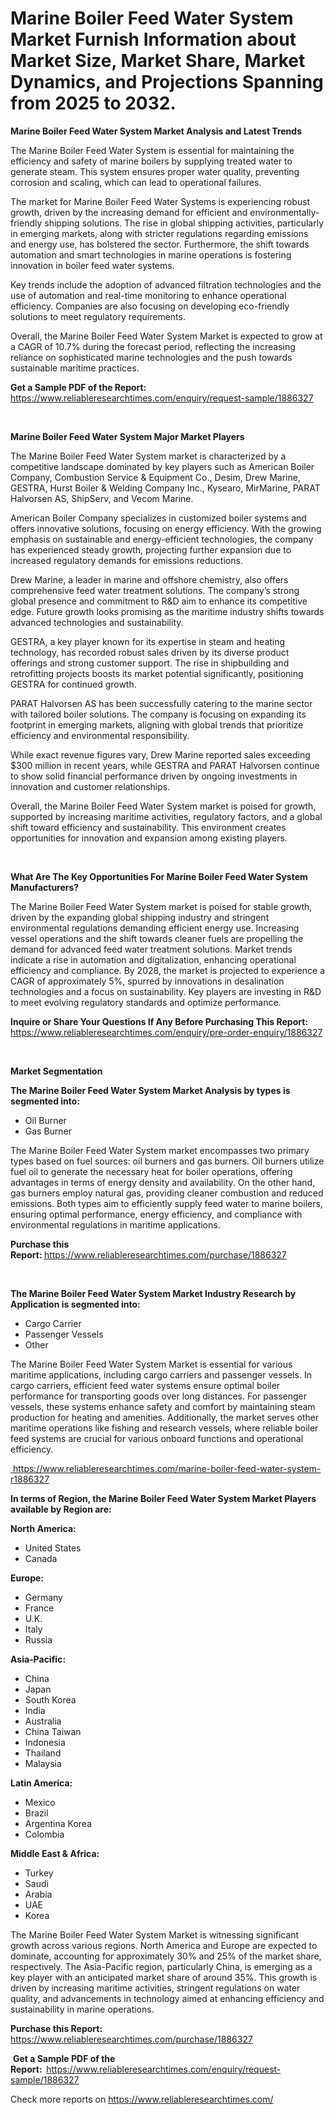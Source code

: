 <p><h1>Marine Boiler Feed Water System Market Furnish Information about Market Size, Market Share, Market Dynamics, and Projections Spanning from 2025 to 2032.</h1></p><p><strong>Marine Boiler Feed Water System Market Analysis and Latest Trends</strong></p>
<p><p>The Marine Boiler Feed Water System is essential for maintaining the efficiency and safety of marine boilers by supplying treated water to generate steam. This system ensures proper water quality, preventing corrosion and scaling, which can lead to operational failures. </p><p>The market for Marine Boiler Feed Water Systems is experiencing robust growth, driven by the increasing demand for efficient and environmentally-friendly shipping solutions. The rise in global shipping activities, particularly in emerging markets, along with stricter regulations regarding emissions and energy use, has bolstered the sector. Furthermore, the shift towards automation and smart technologies in marine operations is fostering innovation in boiler feed water systems.</p><p>Key trends include the adoption of advanced filtration technologies and the use of automation and real-time monitoring to enhance operational efficiency. Companies are also focusing on developing eco-friendly solutions to meet regulatory requirements. </p><p>Overall, the Marine Boiler Feed Water System Market is expected to grow at a CAGR of 10.7% during the forecast period, reflecting the increasing reliance on sophisticated marine technologies and the push towards sustainable maritime practices.</p></p>
<p><strong>Get a Sample PDF of the Report:&nbsp;</strong> <a href="https://www.reliableresearchtimes.com/enquiry/request-sample/1886327?utm_campaign=3363&utm_medium=2&utm_source=Github&utm_content=ia&utm_term=10042025&utm_id=marine-boiler-feed-water-system">https://www.reliableresearchtimes.com/enquiry/request-sample/1886327</a></p>
<p>&nbsp;</p>
<p><strong>Marine Boiler Feed Water System Major Market Players</strong></p>
<p><p>The Marine Boiler Feed Water System market is characterized by a competitive landscape dominated by key players such as American Boiler Company, Combustion Service & Equipment Co., Desim, Drew Marine, GESTRA, Hurst Boiler & Welding Company Inc., Kysearo, MirMarine, PARAT Halvorsen AS, ShipServ, and Vecom Marine. </p><p>American Boiler Company specializes in customized boiler systems and offers innovative solutions, focusing on energy efficiency. With the growing emphasis on sustainable and energy-efficient technologies, the company has experienced steady growth, projecting further expansion due to increased regulatory demands for emissions reductions.</p><p>Drew Marine, a leader in marine and offshore chemistry, also offers comprehensive feed water treatment solutions. The company’s strong global presence and commitment to R&D aim to enhance its competitive edge. Future growth looks promising as the maritime industry shifts towards advanced technologies and sustainability.</p><p>GESTRA, a key player known for its expertise in steam and heating technology, has recorded robust sales driven by its diverse product offerings and strong customer support. The rise in shipbuilding and retrofitting projects boosts its market potential significantly, positioning GESTRA for continued growth.</p><p>PARAT Halvorsen AS has been successfully catering to the marine sector with tailored boiler solutions. The company is focusing on expanding its footprint in emerging markets, aligning with global trends that prioritize efficiency and environmental responsibility.</p><p>While exact revenue figures vary, Drew Marine reported sales exceeding $300 million in recent years, while GESTRA and PARAT Halvorsen continue to show solid financial performance driven by ongoing investments in innovation and customer relationships.</p><p>Overall, the Marine Boiler Feed Water System market is poised for growth, supported by increasing maritime activities, regulatory factors, and a global shift toward efficiency and sustainability. This environment creates opportunities for innovation and expansion among existing players.</p></p>
<p>&nbsp;</p>
<p><strong>What Are The Key Opportunities For Marine Boiler Feed Water System Manufacturers?</strong></p>
<p><p>The Marine Boiler Feed Water System market is poised for stable growth, driven by the expanding global shipping industry and stringent environmental regulations demanding efficient energy use. Increasing vessel operations and the shift towards cleaner fuels are propelling the demand for advanced feed water treatment solutions. Market trends indicate a rise in automation and digitalization, enhancing operational efficiency and compliance. By 2028, the market is projected to experience a CAGR of approximately 5%, spurred by innovations in desalination technologies and a focus on sustainability. Key players are investing in R&D to meet evolving regulatory standards and optimize performance.</p></p>
<p><strong>Inquire or Share Your Questions If Any Before Purchasing This Report:</strong> <a href="https://www.reliableresearchtimes.com/enquiry/pre-order-enquiry/1886327?utm_campaign=3363&utm_medium=2&utm_source=Github&utm_content=ia&utm_term=10042025&utm_id=marine-boiler-feed-water-system">https://www.reliableresearchtimes.com/enquiry/pre-order-enquiry/1886327</a></p>
<p>&nbsp;</p>
<p><strong>Market Segmentation</strong></p>
<p><strong>The Marine Boiler Feed Water System Market Analysis by types is segmented into:</strong></p>
<p><ul><li>Oil Burner</li><li>Gas Burner</li></ul></p>
<p><p>The Marine Boiler Feed Water System market encompasses two primary types based on fuel sources: oil burners and gas burners. Oil burners utilize fuel oil to generate the necessary heat for boiler operations, offering advantages in terms of energy density and availability. On the other hand, gas burners employ natural gas, providing cleaner combustion and reduced emissions. Both types aim to efficiently supply feed water to marine boilers, ensuring optimal performance, energy efficiency, and compliance with environmental regulations in maritime applications.</p></p>
<p><strong>Purchase this Report:&nbsp;</strong><a href="https://www.reliableresearchtimes.com/purchase/1886327?utm_campaign=3363&utm_medium=2&utm_source=Github&utm_content=ia&utm_term=10042025&utm_id=marine-boiler-feed-water-system">https://www.reliableresearchtimes.com/purchase/1886327</a></p>
<p>&nbsp;</p>
<p><strong>The Marine Boiler Feed Water System Market Industry Research by Application is segmented into:</strong></p>
<p><ul><li>Cargo Carrier</li><li>Passenger Vessels</li><li>Other</li></ul></p>
<p><p>The Marine Boiler Feed Water System Market is essential for various maritime applications, including cargo carriers and passenger vessels. In cargo carriers, efficient feed water systems ensure optimal boiler performance for transporting goods over long distances. For passenger vessels, these systems enhance safety and comfort by maintaining steam production for heating and amenities. Additionally, the market serves other maritime operations like fishing and research vessels, where reliable boiler feed systems are crucial for various onboard functions and operational efficiency.</p></p>
<p><a href="https://www.reliableresearchtimes.com/marine-boiler-feed-water-system-r1886327?utm_campaign=3363&utm_medium=2&utm_source=Github&utm_content=ia&utm_term=10042025&utm_id=marine-boiler-feed-water-system">&nbsp;https://www.reliableresearchtimes.com/marine-boiler-feed-water-system-r1886327</a></p>
<p><strong>In terms of Region, the Marine Boiler Feed Water System Market Players available by Region are:</strong></p>
<p>
    <p> <strong> North America: </strong>
        <ul>
            <li>United States</li>
            <li>Canada</li>
        </ul>
        </p> 
    <p> <strong> Europe: </strong>
        <ul>
            <li>Germany</li>
            <li>France</li>
            <li>U.K.</li>
            <li>Italy</li>
            <li>Russia</li>
        </ul>
        </p> 
    <p> <strong> Asia-Pacific: </strong>
        <ul>
            <li>China</li>
            <li>Japan</li>
            <li>South Korea</li>
            <li>India</li>
            <li>Australia</li>
            <li>China Taiwan</li>
            <li>Indonesia</li>
            <li>Thailand</li>
            <li>Malaysia</li>
        </ul>
        </p> 
    <p> <strong> Latin America: </strong>
        <ul>
            <li>Mexico</li>
            <li>Brazil</li>
            <li>Argentina Korea</li>
            <li>Colombia</li>
        </ul>
        </p> 
    <p> <strong> Middle East & Africa: </strong>
        <ul>
            <li>Turkey</li>
            <li>Saudi</li>
            <li>Arabia</li>
            <li>UAE</li>
            <li>Korea</li>
        </ul>
    </p>
    </p>
<p><p>The Marine Boiler Feed Water System Market is witnessing significant growth across various regions. North America and Europe are expected to dominate, accounting for approximately 30% and 25% of the market share, respectively. The Asia-Pacific region, particularly China, is emerging as a key player with an anticipated market share of around 35%. This growth is driven by increasing maritime activities, stringent regulations on water quality, and advancements in technology aimed at enhancing efficiency and sustainability in marine operations.</p></p>
<p><strong>Purchase this Report: </strong><a href="https://www.reliableresearchtimes.com/purchase/1886327?utm_campaign=3363&utm_medium=2&utm_source=Github&utm_content=ia&utm_term=10042025&utm_id=marine-boiler-feed-water-system">https://www.reliableresearchtimes.com/purchase/1886327</a></p>
<p>&nbsp;<strong>Get a Sample PDF of the Report:&nbsp;&nbsp;</strong><a href="https://www.reliableresearchtimes.com/enquiry/request-sample/1886327?utm_campaign=3363&utm_medium=2&utm_source=Github&utm_content=ia&utm_term=10042025&utm_id=marine-boiler-feed-water-system">https://www.reliableresearchtimes.com/enquiry/request-sample/1886327</a></p>
<p><strong></strong></p>
<p>Check more reports on <a href="https://www.reliableresearchtimes.com/?utm_campaign=3363&utm_medium=2&utm_source=Github&utm_content=ia&utm_term=10042025&utm_id=marine-boiler-feed-water-system">https://www.reliableresearchtimes.com/</a></p>